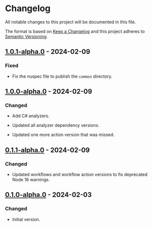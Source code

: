 # Changelog

All notable changes to this project will be documented in this file.

The format is based on [Keep a Changelog](http://keepachangelog.com/)
and this project adheres to [Semantic Versioning](http://semver.org/).

## [1.0.1-alpha.0] - 2024-02-09

### Fixed

- Fix the nuspec file to publish the `common` directory.

## [1.0.0-alpha.0] - 2024-02-09

### Changed

- Add C# analyzers.

- Updated all analyzer dependency versions.

- Updated one more action version that was missed.

## [0.1.1-alpha.0] - 2024-02-09

### Changed

- Updated workflows and workflow action versions to fix deprecated Node 16 warnings.

## [0.1.0-alpha.0] - 2024-02-03

### Changed

- Initial version.

[1.0.1-alpha.0]: https://github.com/richtea/Richtea.RecommendedPractices/compare/v1.0.0-alpha.0...v1.0.1-alpha.0

[1.0.0-alpha.0]: https://github.com/richtea/Richtea.RecommendedPractices/compare/v0.1.1-alpha.0...v1.0.0-alpha.0

[0.1.1-alpha.0]: https://github.com/richtea/Richtea.RecommendedPractices/compare/v0.1.0-alpha.0...v0.1.1-alpha.0

[0.1.0-alpha.0]: https://github.com/richtea/Richtea.RecommendedPractices/releases/tag/v0.1.0-alpha.0
